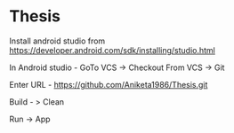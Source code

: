 Thesis
======

Install android studio from https://developer.android.com/sdk/installing/studio.html

In Android studio - GoTo VCS -> Checkout From VCS -> Git

Enter URL - https://github.com/Aniketa1986/Thesis.git

Build - > Clean

Run -> App
